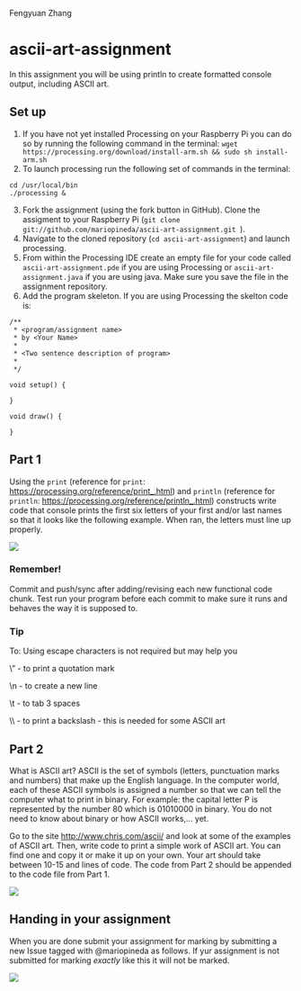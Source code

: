 Fengyuan Zhang

# ascii-art-assignment

In this assignment you will be using println to create formatted console output, including ASCII art.

## Set up
1. If you have not yet installed Processing on your Raspberry Pi you can do so by running the following command in the terminal:  ```wget https://processing.org/download/install-arm.sh && sudo sh install-arm.sh```
2. To launch processing run the following set of commands in the terminal:
```
cd /usr/local/bin
./processing &
```
3. Fork the assignment (using the fork button in GitHub). Clone the assigment to your Raspberry Pi (```git clone git://github.com/mariopineda/ascii-art-assignment.git ```).
4. Navigate to the cloned repository (```cd ascii-art-assignment```) and launch processing.
5. From within the Processing IDE create an empty file for your code called ```ascii-art-assignment.pde``` if you are using Processing or ```ascii-art-assignment.java``` if you are using java. Make sure you save the file in the assignment repository.
6. Add the program skeleton. If you are using Processing the skelton code is:
```
/**
 * <program/assignment name>
 * by <Your Name>
 * 
 * <Two sentence description of program>
 * 
 */
 
void setup() {
  
}

void draw() {

}
```

## Part 1
Using the ```print``` (reference for ```print```: https://processing.org/reference/print_.html) and ``println`` (reference for ```println```: https://processing.org/reference/println_.html) constructs write code that console prints the first six letters of your first and/or last names so that it looks like the following example.  When ran, the letters must line up properly.

![](images/beatrix.png)

### Remember!
Commit and push/sync after adding/revising each new functional code chunk. Test run your program before each commit to make sure it runs and behaves the way it is supposed to.

### Tip
To: Using escape characters is not required but may help you

\” - to print a quotation mark

\n - to create a new line

\t - to tab 3 spaces

\\\ - to print a backslash - this is needed for some ASCII art

## Part 2
What is ASCII art? ASCII is the set of symbols (letters, punctuation marks and numbers) that make up the English language.  In the computer world, each of these ASCII symbols is assigned a number so that we can tell the computer what to print in binary.  For example: the capital letter P is represented by the number 80 which is 01010000 in binary. You do not need to know about binary or how ASCII works,... yet.  

Go to the site http://www.chris.com/ascii/ and look at some of the examples of ASCII art.  Then, write code to print a simple work of ASCII art. You can find one and copy it or make it up on your own. Your art should take between 10-15 and lines of code.  The code from Part 2 should be appended to the code file from Part 1. 

![](images/ASCIIStarwars.jpg)

## Handing in your assignment
When you are done submit your assignment for marking by submitting a new Issue tagged with @mariopineda as follows. If yur assignment is not submitted for marking *exactly* like this it will not be marked.

![](images/submitting-assignment.gif)
